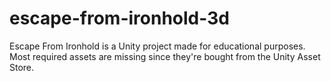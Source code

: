 # escape-from-ironhold-3d
Escape From Ironhold is a Unity project made for educational purposes. Most required assets are missing since they're bought from the Unity Asset Store.
